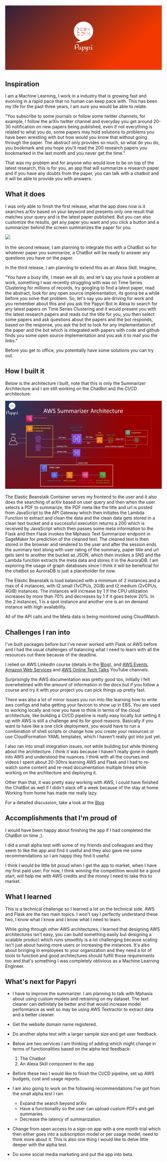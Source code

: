 <p align="center"><img src="https://raw.githubusercontent.com/mukeshmithrakumar/papyri-docs/master/images/cover.png"/></p>


<h2>Inspiration</h2>


I am a Machine Learning, I work in a industry that is growing fast and evolving in a rapid pace that no human can keep pace with. This has been my life for the past three years, I am sure you would be able to relate.

"You subscribe to some journals or follow some twitter channels, for example, I follow the arXiv twitter channel and everyday you get around 20-30 notification on new papers being published, even if not everything is related to what you do, some papers may hold solutions to problems you have been wrestling with but how would you know that without going through the paper. The abstract only provides so much, so what do you do, you bookmark and you hope you'll read the 200 research papers you bookmarked in the last month and you never get the time."

That was my problem and for anyone who would love to be on top of the latest research, this is for you, an app that will summarize a research paper and if you have any doubts from the paper, you can talk with a chatbot and it will be able to provide you with answers.


<h2>What it does</h2>


I was only able to finish the first release, what the app does now is it searches arXiv based on your keyword and presents only one result that matches your query and is the latest paper published. But you can also customize the results, get any paper you want and you click a button and a summarizer behind the screen summarizes the paper for you.

<img src="https://raw.githubusercontent.com/mukeshmithrakumar/papyri-docs/master/images/aws_summarizer_demo.gif"/>

In the second release, I am planning to integrate this with a ChatBot so for whatever paper you summarize, a ChatBot will be ready to answer any questions you have on the paper.

In the third release, I am planning to extend this as an Alexa Skill. Imagine,

"You have a busy life, I mean we all do, and let's say you have a problem at work, something I was recently struggling with was on Time Series Clustering for millions of records, try googling to find a latest paper, read the abstract, look for any open source implementation, its gonna be a while before you solve that problem. So, let's say you are driving for work and you remember about this and you ask the Papyri Bot in Alexa to search for any latest papers on Time Series Clustering and it would present you with the latest research papers and reads out the title for you, you then select some papers and ask questions about the papers and the bot responds, based on the response, you ask the bot to look for any implementation of the paper and the bot which is integrated with papers with code and github finds you some open source implementation and you ask it to mail you the links."

Before you get to office, you potentially have some solutions you can try out.


<h2>How I built it</h2>


Below is the architecture I built, note that this is only the Summarizer Architecture and I am still working on the ChatBot and the CI/CD architecture:

<img src="https://raw.githubusercontent.com/mukeshmithrakumar/papyri-docs/master/images/aws_summarizer_architecture.jpg"/>

The Elastic Beanstalk Container serves my frontend to the user and it also does the searching of arXiv based on user query and then when the user selects a PDF to summarize, the PDF meta like the title and url is posted from JavaScript to the API Gateway which then initiates the Lambda Function to extract and clean the data and the clean data gets stored in a clean text bucket and a successful execution returns a 200 which is received by JavaScript which then passes some meta information to the Flask and then Flask invokes the Mphasis Text Summarizer endpoint in SageMaker for prediction of the cleaned text. The cleaned text is then stored in the browser and rendered to the user and after the session ends the summary text along with user rating of the summary, paper title and url gets sent to another the bucket as JSON, which then invokes a SNS and the Lambda function extracts the meta data and stores it in the AuroraDB. I am exploring the usage of graph databases since I think it will be beneficial for the chatbot so AuroraDB is just a placeholder for now.

The Elastic Beanstalk is load balanced with a minimum of 2 instances and a max of 4 instances, with t2.small (1vCPUs, 2GiB) and t2.medium (2vCPUs, 4GiB) instances. The instances will increase by 1 if the CPU utilization increases by more than 70% and decreases by 1 if it goes below 20%. In the 2 instances, 1 is a spot instance and another one is an on demand instance with high availability.

All of the API calls and the Meta data is being monitored using CloudWatch.


<h2>Challenges I ran into</h2>


I've built packages before but I've never worked with Flask or AWS before and I had the usual challenges of balancing what I need to learn with all the resources out there because of the deadline.

I relied on AWS LinkedIn course (details in the [Blog](https://github.com/mukeshmithrakumar/papyri-docs/blob/master/docs/BLOG.md)), and [AWS Events](https://www.youtube.com/channel/UCdoadna9HFHsxXWhafhNvKw), [Amazon Web Services](https://www.youtube.com/channel/UCd6MoB9NC6uYN2grvUNT-Zg) and [AWS Online Tech Talks](https://www.youtube.com/user/AWSwebinars) YouTube channels.

Surprisingly the AWS documentation was pretty good too, initially I felt overwhelmed with the amount of information in the docs but if you follow a course and try it with your project you can pick things up pretty fast.

There was also a lot of minor issues you run into like learning how to write aws configs and haha getting your favicon to show up in EBS. You are used to working locally and now you have to think in terms of the cloud architecture, like building a CI/CD pipeline is really easy locally but setting it up with AWS is still a challenge and its for good reasons. Basically if you want to have like a one click deployment, you would have to run a combination of shell scripts or change how you create your resources or use CloudFormation YAML templates, which I haven't really got into just yet.

I also ran into small integration issues, not while building but while thinking about the architecture. I think it was because I haven't really gone in depth into AWS and understood the nuances. I think with all the courses and videos I spent about 20-30hrs learning AWS and Flask and I had to re-watch some content and re-read documentation multiple times while working on the architecture and deploying it.

Other than that, it was pretty easy working with AWS, I could have finished the ChatBot as well if I didn't slack off a week because of the stay at home. Working from home has made me really lazy.

For a detailed discussion, take a look at the [Blog](https://github.com/mukeshmithrakumar/papyri-docs/blob/master/docs/BLOG.md)


<h2>Accomplishments that I'm proud of</h2>


I would have been happy about finishing the app if I had completed the ChatBot on time ;).

I did a small alpha test with some of my friends and colleagues and they seem to like the app and find it useful and they also gave me some recommendations so I am happy they find it useful.

I think I would be little bit proud when I get the app to market, when I have my first paid user. For now, I think winning the competition would be a good start, will help me with AWS credits and the money I need to take this to market.


<h2>What I learned</h2>


This is a technical challenge so I learned a lot on the technical side. AWS and Flask are the two main topics. I won't say I perfectly understand these two, I know what I know and I know what I need to learn.

While going through other AWS architectures, I learned that designing AWS architectures isn't easy, you can build something easily but designing a scalable product which runs smoothly is a lot challenging because scaling isn't just about having more users or increasing the instances. It's also about bringing in employees to your organization and they need a lot of tools to function and good architectures should fulfill those requirements too and that's something I was completely oblivious as a Machine Learning Engineer.


<h2>What's next for Papyri</h2>


- I have to improve the summarizer. I am planning to talk with Mphasis about using custom models and retraining on my dataset. The text cleaner can definitely be better and that would increase model performance as well so may be using AWS Textractor to extract data and a better cleaner.

- Get the website domain name registered.

- Do another alpha test with a larger sample size and get user feedback.

- Below are two services I am thinking of adding which might change in terms of functionalities based on the alpha test feedback:
    1. The Chatbot
    2. An Alexa Skill component to the app

- Before these two I would like to finish the CI/CD pipeline, set up AWS budgets, cost and usage reports.

- I am also going to work on the following recommendations I've got from the small alpha test I ran:
    - Expand the search beyond arXiv
    - Have a functionality so the user can upload custom PDFs and get summaries.
    - Decrease the latency of summarization.

- Change from open access to a sign-on app with a one month trial which then either goes into a subscription model or per usage model, need to think more about it. This is also one thing I would like to delve little deeper with the alpha test.

- Do some social media marketing and put the app into beta.
